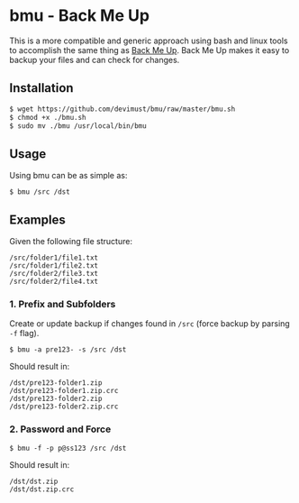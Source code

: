 # bmu - Back Me Up

This is a more compatible and generic approach using bash and linux tools to accomplish the same thing as [Back Me Up](https://github.com/devimust/back-me-up). Back Me Up makes it easy to backup your files and can check for changes.


## Installation

```bash
$ wget https://github.com/devimust/bmu/raw/master/bmu.sh
$ chmod +x ./bmu.sh
$ sudo mv ./bmu /usr/local/bin/bmu
```


## Usage

Using bmu can be as simple as:

`$ bmu /src /dst`


## Examples

Given the following file structure:

```
/src/folder1/file1.txt
/src/folder1/file2.txt
/src/folder2/file3.txt
/src/folder2/file4.txt
```


### 1. Prefix and Subfolders

Create or update backup if changes found in `/src` (force backup by parsing `-f` flag).

`$ bmu -a pre123- -s /src /dst`

Should result in:

```
/dst/pre123-folder1.zip
/dst/pre123-folder1.zip.crc
/dst/pre123-folder2.zip
/dst/pre123-folder2.zip.crc
```


### 2. Password and Force

`$ bmu -f -p p@ss123 /src /dst`

Should result in:

```
/dst/dst.zip
/dst/dst.zip.crc
```
